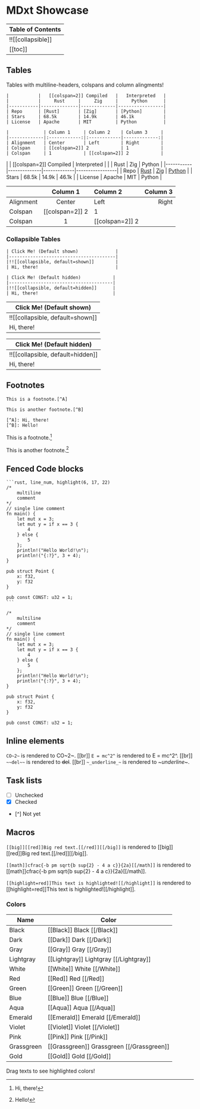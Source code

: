 # MDxt Showcase

| Table of Contents   |
|---------------------|
|!![[collapsible]]    |
| [[toc]]             |

## Tables

Tables with multiline-headers, colspans and column alingments!

```
|           |   [[colspan=2]] Compiled   |   Interpreted   |
|           |     Rust     |     Zig     |     Python      |
|-----------|--------------|-------------|-----------------|
| Repo      | [Rust]       | [Zig]       | [Python]        |
| Stars     | 68.5k        | 14.9k       | 46.1k           |
| License   | Apache       | MIT         | Python          |

|             | Column 1     | Column 2    | Column 3     |
|-------------|:------------:|:------------|-------------:|
| Alignment   | Center       | Left        | Right        |
| Colspan     | [[colspan=2]] 2            | 1            |
| Colspan     | 1            | [[colspan=2]] 2            |
```

|           |   [[colspan=2]] Compiled   |   Interpreted   |
|           |     Rust     |     Zig     |     Python      |
|-----------|--------------|-------------|-----------------|
| Repo      | [Rust]       | [Zig]       | [Python]        |
| Stars     | 68.5k        | 14.9k       | 46.1k           |
| License   | Apache       | MIT         | Python          |

|             | Column 1     | Column 2    | Column 3     |
|-------------|:------------:|:------------|-------------:|
| Alignment   | Center       | Left        | Right        |
| Colspan     | [[colspan=2]] 2            | 1            |
| Colspan     | 1            | [[colspan=2]] 2            |

[Zig]: https://github.com/ziglang/zig
[Rust]: https://github.com/rust-lang/Rust
[Python]: https://github.com/python/cpython

### Collapsible Tables

```
| Click Me! (Default shown)              |
|----------------------------------------|
|!![[collapsible, default=shown]]        |
| Hi, there!                             |

| Click Me! (Default hidden)            |
|---------------------------------------|
|!![[collapsible, default=hidden]]      |
| Hi, there!                            |
```
| Click Me! (Default shown)              |
|----------------------------------------|
|!![[collapsible, default=shown]]        |
| Hi, there!                             |

| Click Me! (Default hidden)            |
|---------------------------------------|
|!![[collapsible, default=hidden]]      |
| Hi, there!                            |

## Footnotes

```
This is a footnote.[^A]

This is another footnote.[^B]

[^A]: Hi, there!
[^B]: Hello!
```

This is a footnote.[^A]

This is another footnote.[^B]

[^A]: Hi, there!
[^B]: Hello!

## Fenced Code blocks

````
```rust, line_num, highlight(6, 17, 22)
/*
    multiline
    comment
*/
// single line comment
fn main() {
    let mut x = 3;
    let mut y = if x == 3 {
        4
    } else {
        5
    };
    println!("Hello World!\n");
    println!("{:?}", 3 + 4);
}

pub struct Point {
    x: f32,
    y: f32
}

pub const CONST: u32 = 1;
```
````

```rust, line_num, highlight(6, 17, 22)
/*
    multiline
    comment
*/
// single line comment
fn main() {
    let mut x = 3;
    let mut y = if x == 3 {
        4
    } else {
        5
    };
    println!("Hello World!\n");
    println!("{:?}", 3 + 4);
}

pub struct Point {
    x: f32,
    y: f32
}

pub const CONST: u32 = 1;
```

## Inline elements

`CO~2~` is rendered to CO~2~. [[br]]
`E = mc^2^` is rendered to E = mc^2^. [[br]]
`~~del~~` is rendered to ~~del~~. [[br]]
`~_underline_~` is rendered to ~_underline_~.

## Task lists

- [ ] Unchecked
- [X] Checked
- [^] Not yet

## Macros

`[[big]][[red]]Big red text.[[/red]][[/big]]` is rendered to [[big]][[red]]Big red text.[[/red]][[/big]].

`[[math]]cfrac{-b pm sqrt{b sup{2} - 4 a c}}{2a}[[/math]]` is rendered to [[math]]cfrac{-b pm sqrt{b sup{2} - 4 a c}}{2a}[[/math]].

`[[highlight=red]]This text is highlighted![[/highlight]]` is rendered to [[highlight=red]]This text is highlighted![[/highlight]].

### Colors

|    Name    |                    Color                    |
|------------|---------------------------------------------|
| Black      | [[Black]] Black [[/Black]]                  |
| Dark       | [[Dark]] Dark [[/Dark]]                     |
| Gray       | [[Gray]] Gray [[/Gray]]                     |
| Lightgray  | [[Lightgray]] Lightgray [[/Lightgray]]      |
| White      | [[White]] White [[/White]]                  |
| Red        | [[Red]] Red [[/Red]]                        |
| Green      | [[Green]] Green [[/Green]]                  |
| Blue       | [[Blue]] Blue [[/Blue]]                     |
| Aqua       | [[Aqua]] Aqua [[/Aqua]]                     |
| Emerald    | [[Emerald]] Emerald [[/Emerald]]            |
| Violet     | [[Violet]] Violet [[/Violet]]               |
| Pink       | [[Pink]] Pink [[/Pink]]                     |
| Grassgreen | [[Grassgreen]] Grassgreen [[/Grassgreen]]   |
| Gold       | [[Gold]] Gold [[/Gold]]                     |

Drag texts to see highlighted colors!